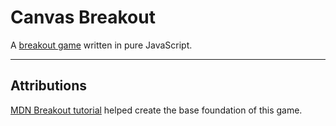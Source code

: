 # Canvas Breakout

A [breakout game](https://wikipedia.org/wiki/Breakout_(video_game)) written in pure JavaScript.

---

## Attributions

[MDN Breakout tutorial](https://developer.mozilla.org/en-US/docs/Games/Tutorials/2D_Breakout_game_pure_JavaScript) helped create the base foundation of this game.
